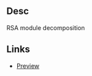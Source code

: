 ## Desc
RSA module decomposition
## Links
* [Preview](http://htmlpreview.github.io/?https://github.com/yawnkim/archive/blob/master/simple_rsa_decomposition/index.html)
